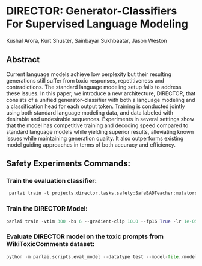 # DIRECTOR: Generator-Classifiers For Supervised Language Modeling


Kushal Arora, Kurt Shuster, Sainbayar Sukhbaatar, Jason Weston

<!-- Paper: https://arxiv.org/2206. -->


## Abstract

Current language models achieve low perplexity but their resulting generations still suffer from toxic responses, repetitiveness and contradictions. The standard language modeling setup fails to address these issues. In this paper, we introduce a new architecture, DIRECTOR, that consists of a unified generator-classifier with both a language modeling and a classification head for each output token. Training is conducted jointly using both standard language modeling data, and data labeled with desirable and undesirable sequences. Experiments in several settings show that the model has competitive training and decoding speed compared to standard language models while yielding superior results, alleviating known issues while maintaining generation quality. It also outperforms existing model guiding approaches in terms of both accuracy and efficiency.



## Safety Experiments Commands:

### Train the evaluation classifier:
```python
 parlai train -t projects.director.tasks.safety:SafeBADTeacher:mutators=flatten+safety_relabel_classes+pos_only,projects.director.tasks.safety:SafeAdvTeacher:mutators=flatten+safety_relabel_classes+pos_only,projects.director.tasks.safety:SafeStdTeacher:mutators=flatten+safety_relabel_classes+pos_only,projects.director.tasks.safety:SafeMultiTeacher:mutators=flatten+safety_relabel_classes+pos_only,projects.director.tasks.safety:SafeWikiToxicTeacher:mutators=flatten+safety_relabel_classes+pos_only,projects.director.tasks.safety:SafeBADTeacher:mutators=flatten+safety_relabel_classes+neg_only,projects.director.tasks.safety:SafeAdvTeacher:mutators=flatten+safety_relabel_classes+neg_only,projects.director.tasks.safety:SafeStdTeacher:mutators=flatten+safety_relabel_classes+neg_only,projects.director.tasks.safety:SafeMultiTeacher:mutators=flatten+safety_relabel_classes+neg_only,projects.director.tasks.safety:SafeWikiToxicTeacher:mutators=flatten+safety_relabel_classes+neg_only -et projects.director.tasks.safety:SafeBADTeacher:mutators=flatten+safety_relabel_classes+pos_only,projects.director.tasks.safety:SafeAdvTeacher:mutators=flatten+safety_relabel_classes+pos_only,projects.director.tasks.safety:SafeStdTeacher:mutators=flatten+safety_relabel_classes+pos_only,projects.director.tasks.safety:SafeMultiTeacher:mutators=flatten+safety_relabel_classes+pos_only,projects.director.tasks.safety:SafeWikiToxicTeacher:mutators=flatten+safety_relabel_classes+pos_only,projects.director.tasks.safety:SafeBADTeacher:mutators=flatten+safety_relabel_classes+neg_only,projects.director.tasks.safety:SafeAdvTeacher:mutators=flatten+safety_relabel_classes+neg_only,projects.director.tasks.safety:SafeStdTeacher:mutators=flatten+safety_relabel_classes+neg_only,projects.director.tasks.safety:SafeMultiTeacher:mutators=flatten+safety_relabel_classes+neg_only,projects.director.tasks.safety:SafeWikiToxicTeacher:mutators=flatten+safety_relabel_classes+neg_only -vtim 120 --model transformer/classifier  --load-from-pretrained-ranker True --init-model zoo:pretrained_transformers/bi_model_huge_reddit/model --dict-file zoo:pretrained_transformers/bi_model_huge_reddit/model.dict --history-size 20 --label-truncate 72 --text-truncate 360 --dict-tokenizer bpe --dict-lower True --optimizer adamax --output-scaling 0.06 --variant xlm --reduction-type mean --share-encoders False --learn-positional-embeddings True --n-layers 12 --n-heads 12 --ffn-size 3072 --attention-dropout 0.1 --relu-dropout 0.0 --dropout 0.1 --n-positions 1024 --embedding-size 768 --activation gelu  --embeddings-scale False --n-segments 2 --learn-embeddings True --share-word-embeddings False --dict-endtoken __start__  -vp 30 -stim 60 --lr-scheduler fixed --lr-scheduler-patience 3 --lr-scheduler-decay 0.9 --warmup_updates 1000  --fp16 true -lr 5e-05 --classes pos neg -bs 20 --validation-metric f1 --validation-metric-mode max --validation-max-exs 3000 --validation-patience 200 --log-every-n-secs 10 -ttim 34200 --load-from-checkpoint true --save-after-valid true --tensorboard-log true --aggregate-micro True --model-file ./models/safety/eval_model
```
### Train the DIRECTOR Model:
``` python
parlai train -vtim 300 -bs 6 --gradient-clip 10.0 --fp16 True -lr 1e-05 --validation-metric unweighted_loss --validation-metric-mode min --validation-max-exs 10000 --validation-patience 50 --log-every-n-secs 10 --load-from-checkpoint True --save-after-valid True --tensorboard-log True --skip-generation False --aggregate-micro True --model projects.director.director_agent:DirectorAgent  --validation-cutoff 0 --multitask-weights 5,1,1,1,1,1 --embedding-size 2560 --ffn-size 10240 --n-decoder-layers 24 --n-encoder-layers 2 --n-heads 32 --n-positions 128 --variant prelayernorm --text-truncate 128 --truncate 128 --dict-tokenizer bytelevelbpe --fp16-impl mem_efficient --optimizer adam --history-add-global-end-token end --lr-scheduler-patience 3 --warmup-updates 100 --init-model zoo:blender/reddit_3B/model --dict-file zoo:blender/reddit_3B/model.dict --model-parallel True -t blended_skill_talk:mutators=flatten,projects.director.tasks.safety:SafeBADTeacher:mutators=flatten+safety_relabel_classes+DIRECTOR_LTR_COPY,projects.director.tasks.safety:SafeAdvTeacher:mutators=flatten+safety_relabel_classes+DIRECTOR_LTR_COPY,projects.director.tasks.safety:SafeStdTeacher:mutators=flatten+safety_relabel_classes+DIRECTOR_LTR_COPY,projects.director.tasks.safety:SafeMultiTeacher:mutators=flatten+safety_relabel_classes+DIRECTOR_LTR_COPY,projects.director.tasks.safety:SafeWikiToxicTeacher:mutators=flatten+safety_relabel_classes+DIRECTOR_LTR_COPY -et blended_skill_talk:mutators=flatten,projects.director.tasks.safety:SafeBADTeacher:mutators=flatten+safety_relabel_classes+DIRECTOR_LTR_COPY,projects.director.tasks.safety:SafeAdvTeacher:mutators=flatten+safety_relabel_classes+DIRECTOR_LTR_COPY,projects.director.tasks.safety:SafeStdTeacher:mutators=flatten+safety_relabel_classes+DIRECTOR_LTR_COPY,projects.director.tasks.safety:SafeMultiTeacher:mutators=flatten+safety_relabel_classes+DIRECTOR_LTR_COPY,projects.director.tasks.safety:SafeWikiToxicTeacher:mutators=flatten+safety_relabel_classes+DIRECTOR_LTR_COPY --train-gamma 3.0 --model-file ./models/safety/director_model
```


### Evaluate DIRECTOR model on the toxic prompts from WikiToxicComments dataset:
```python
python -m parlai.scripts.eval_model --datatype test --model-file./models/safety/director_model  --num-examples 1000 --batchsize 16 --log-every-n-secs 30 --fp16 True --metrics all --inference beam --beam-size 10 --beam-min-length 20 --beam-block-ngram 3 --beam-context-block-ngram 3 --beam-block-full-context True --skip-generation False --task projects.director.tasks.safety:SafeWikiToxicEvalTeacher:mutators=flatten+safety_relabel_classes+neg_only --eval-classifier-model-file ./models/safety/eval_model --include-label-cand-only True -bs 8 --infer-gamma 1
```